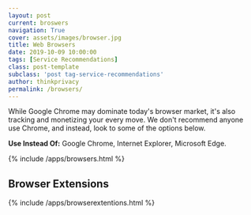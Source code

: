 ```yaml
---
layout: post
current: broswers
navigation: True
cover: assets/images/browser.jpg
title: Web Browsers
date: 2019-10-09 10:00:00
tags: [Service Recommendations]
class: post-template
subclass: 'post tag-service-recommendations'
author: thinkprivacy
permalink: /browsers/
---
```


While Google Chrome may dominate today's browser market, it's also tracking and monetizing your every move. We don't recommend anyone use Chrome, and instead, look to some of the options below.

<p><strong>Use Instead Of:</strong> Google Chrome, Internet Explorer, Microsoft Edge.</p>

{% include /apps/browsers.html %}

<h2>Browser Extensions</h2>

{% include /apps/browserextentions.html %}